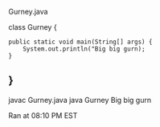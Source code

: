 Gurney.java

class Gurney {

    public static void main(String[] args) {
        System.out.println("Big big gurn);
    }
    
}
----------
javac Gurney.java
java Gurney
Big big gurn

Ran at 08:10 PM EST
